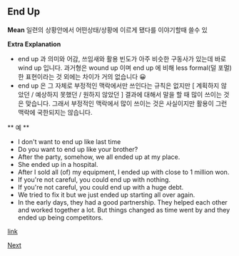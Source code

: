 End Up
------------

**Mean**
일련의 상황안에서 어떤상태/상황에 이르게 됐다를 이야기할때 쓸수 있

**Extra Explanation**
- end up 과 의미와 어감, 쓰임새와 활용 빈도가 아주 비슷한 구동사가 있는데 바로  wind up 입니다. 과거형은 wound up 이며 end up 에 비해 less formal(덜 포멀)한 표현이라는 것 외에는 차이가 거의 없습니다 😀
- end up 은 그 자체로 부정적인 맥락에서만 쓰인다는 규칙은 없지만 [ 계획하지 않았던 / 예상하지 못했던 / 원하지 않았던 ] 결과에 대해서 말을 할 때 많이 쓰이는 것은 맞습니다. 그래서 부정적인 맥락에서 많이 쓰이는 것은 사실이지만 활용이 그런 맥락에 국한되지는 않습니다.

** 예 **
- I don't want to  end up like last time
- Do you want to end up like your brother?
- After the party, somehow, we all ended up at my place.
- She ended up in a hospital.
- After I sold all (of) my equipment, I ended up with close to 1 million won.
- If you're not careful, you could end up with nothing.
- If you're not careful, you could end up with a huge debt.
- We tried to fix it but we just ended up starting all over again.
- In the early days, they had a good partnership. They helped each other and worked together a lot. But things changed as time went by and they ended up being competitors.



[link](https://www.youtube.com/watch?v=AdwHQySNXkU)



[Next](./%NEXT)
